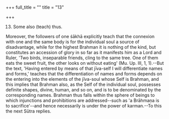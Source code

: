 +++
full_title = ""
title = "13"

+++


13. Some also (teach) thus.

Moreover, the followers of one śākhā explicitly teach that the connexion with one and the same body is for the individual soul a source of disadvantage, while for the highest Brahman it is nothing of the kind, but constitutes an accession of glory in so far as it manifests him as a Lord and Ruler, 'Two birds, inseparable friends, cling to the same tree. One of them eats the sweet fruit, the other looks on without eating' (Mu. Up. III, 1, 1).--But the text, 'Having entered by means of that jīva-self I will differentiate names and forms,' teaches that the differentiation of names and forms depends on the entering into the elements of the jīva-soul whose Self is Brahman, and this implies that Brahman also, as the Self of the individual soul, possesses definite shapes, divine, human, and so on, and is to be denominated by the corresponding names. Brahman thus falls within the sphere of beings to which injunctions and prohibitions are addressed--such as 'a Brāhmaṇa is to sacrifice'--and hence necessarily is under the power of karman.--To this the next Sūtra replies.

